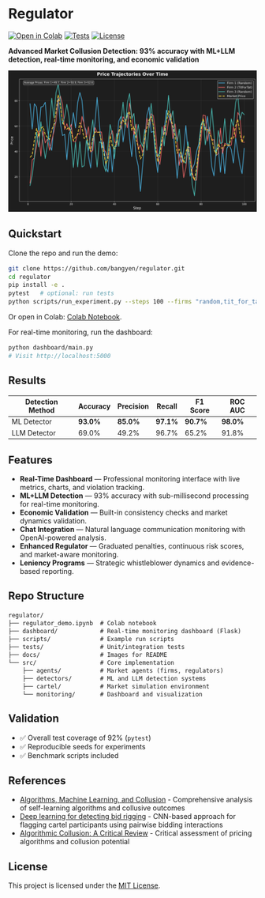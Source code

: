 # Regulator

[![Open in Colab](https://colab.research.google.com/assets/colab-badge.svg)](https://colab.research.google.com/github/bangyen/regulator/blob/main/regulator_demo.ipynb)
[![Tests](https://img.shields.io/badge/tests-passing-brightgreen)](tests/)
[![License](https://img.shields.io/github/license/bangyen/regulator)](LICENSE)

**Advanced Market Collusion Detection: 93% accuracy with ML+LLM detection, real-time monitoring, and economic validation**

<p align="center">
  <img src="docs/price_trajectories.png" alt="Price trajectories demo" width="600">
</p>

## Quickstart

Clone the repo and run the demo:

```bash
git clone https://github.com/bangyen/regulator.git
cd regulator
pip install -e .
pytest   # optional: run tests
python scripts/run_experiment.py --steps 100 --firms "random,tit_for_tat"
```

Or open in Colab: [Colab Notebook](https://colab.research.google.com/github/bangyen/regulator/blob/main/regulator_demo.ipynb).

For real-time monitoring, run the dashboard:

```bash
python dashboard/main.py
# Visit http://localhost:5000
```

## Results

| Detection Method | Accuracy | Precision | Recall | F1 Score | ROC AUC |
|------------------|----------|-----------|--------|----------|---------|
| ML Detector | **93.0%** | **85.0%** | **97.1%** | **90.7%** | **98.0%** |
| LLM Detector | 69.0% | 49.2% | 96.7% | 65.2% | 91.8% |

## Features

- **Real-Time Dashboard** — Professional monitoring interface with live metrics, charts, and violation tracking.
- **ML+LLM Detection** — 93% accuracy with sub-millisecond processing for real-time monitoring.
- **Economic Validation** — Built-in consistency checks and market dynamics validation.
- **Chat Integration** — Natural language communication monitoring with OpenAI-powered analysis.
- **Enhanced Regulator** — Graduated penalties, continuous risk scores, and market-aware monitoring.
- **Leniency Programs** — Strategic whistleblower dynamics and evidence-based reporting.

## Repo Structure

```plaintext
regulator/
├── regulator_demo.ipynb  # Colab notebook
├── dashboard/            # Real-time monitoring dashboard (Flask)
├── scripts/              # Example run scripts
├── tests/                # Unit/integration tests
├── docs/                 # Images for README
└── src/                  # Core implementation
    ├── agents/           # Market agents (firms, regulators)
    ├── detectors/        # ML and LLM detection systems
    ├── cartel/           # Market simulation environment
    └── monitoring/       # Dashboard and visualization
```

## Validation

- ✅ Overall test coverage of 92% (`pytest`)
- ✅ Reproducible seeds for experiments
- ✅ Benchmark scripts included

## References

- [Algorithms, Machine Learning, and Collusion](https://academic.oup.com/jcle/article-abstract/14/4/568/5514023) - Comprehensive analysis of self-learning algorithms and collusive outcomes
- [Deep learning for detecting bid rigging](https://arxiv.org/abs/2104.11142) - CNN-based approach for flagging cartel participants using pairwise bidding interactions
- [Algorithmic Collusion: A Critical Review](https://arxiv.org/abs/2110.04740) - Critical assessment of pricing algorithms and collusion potential

## License

This project is licensed under the [MIT License](LICENSE).
